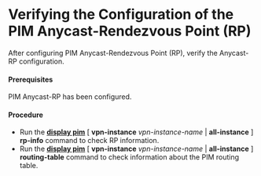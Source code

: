 Verifying the Configuration of the PIM Anycast-Rendezvous Point (RP)
====================================================================

After configuring PIM Anycast-Rendezvous Point (RP), verify the Anycast-RP configuration.

#### Prerequisites

PIM Anycast-RP has been configured.


#### Procedure

* Run the [**display pim**](cmdqueryname=display+pim) [ **vpn-instance** *vpn-instance-name* | **all-instance** ]  **rp-info** command to check RP information.
* Run the [**display pim**](cmdqueryname=display+pim) [ **vpn-instance** *vpn-instance-name* | **all-instance** ] **routing-table** command to check information about the PIM routing table.